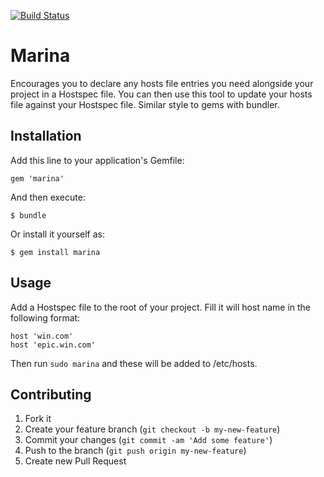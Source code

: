 [![Build Status](https://drone.io/github.com/robertmackenzie/marina/status.png)](https://drone.io/github.com/robertmackenzie/marina/latest)

# Marina

Encourages you to declare any hosts file entries you need alongside your project in a Hostspec file. You can then use this tool to update your hosts file against your Hostspec file. Similar style to gems with bundler.

## Installation

Add this line to your application's Gemfile:

    gem 'marina'

And then execute:

    $ bundle

Or install it yourself as:

    $ gem install marina

## Usage

Add a Hostspec file to the root of your project. Fill it will host name in the
following format:

    host 'win.com'
    host 'epic.win.com'

Then run `sudo marina` and these will be added to /etc/hosts.

## Contributing

1. Fork it
2. Create your feature branch (`git checkout -b my-new-feature`)
3. Commit your changes (`git commit -am 'Add some feature'`)
4. Push to the branch (`git push origin my-new-feature`)
5. Create new Pull Request
